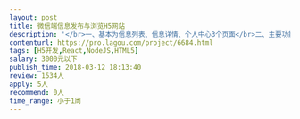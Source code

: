 ```yaml
---                
layout: post       
title: 微信端信息发布与浏览H5网站           
description: '</br>一、基本为信息列表、信息详情、个人中心3个页面</br>二、主要功能为信息发布与浏览</br>三、页面UI已经完成，需要使用react完成前端页面，并对接leancloud后端，成功部署，实现网站上线</br>'     
contenturl: https://pro.lagou.com/project/6684.html      
tags: [H5开发,React,NodeJS,HTML5]            
salary: 3000元以下          
publish_time: 2018-03-12 18:13:40         
review: 1534人                   
apply: 5人                   
recommend: 0人                   
time_range: 小于1周              
---                 
```

